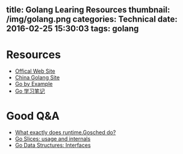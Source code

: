 title: Golang Learing Resources
thumbnail: /img/golang.png
categories: Technical
date: 2016-02-25 15:30:03
tags: golang
---

Resources
=========

- [Offical Web Site](http://golang.org/)
- [China Golang Site](http://www.golangtc.com/)
- [Go by Example](https://gobyexample.com/hello-world)
- [Go 学习笔记](https://github.com/qyuhen/book/blob/master/Go%20%E5%AD%A6%E4%B9%A0%E7%AC%94%E8%AE%B0%20%E7%AC%AC%E5%9B%9B%E7%89%88.pdf)


Good Q&A
========

- [What exactly does runtime.Gosched do?](http://stackoverflow.com/questions/13107958/what-exactly-does-runtime-gosched-do)
- [Go Slices: usage and internals](http://blog.golang.org/go-slices-usage-and-internals)
- [Go Data Structures: Interfaces](http://research.swtch.com/interfaces)

